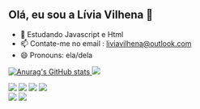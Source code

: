 ## Olá, eu sou a Lívia Vilhena 👋

- 🌱 Estudando Javascript e Html
- 📫 Contate-me no email : liviavilhena@outlook.com
- 😄 Pronouns: ela/dela

<div align="center">
  <a href="https://github.com/rafaballerini">
</div>

![Anurag's GitHub stats](https://github-readme-stats.vercel.app/api?username=vilhenalivia&show_icons=true&theme=panda)
<img src="https://github-readme-stats.vercel.app/api/top-langs/?username=vilhenalivia&theme=panda" />

<a href = "https://www.instagram.com/vilhena_livia/"><img src= "https://img.shields.io/badge/Instagram-E4405F?style=for-the-badge&logo=instagram&logoColor=white"></a>
<a href = "https://www.linkedin.com/in/l%C3%ADvia-vilhena-de-paula-232923259/"><img src= "https://img.shields.io/badge/LinkedIn-0077B5?style=for-the-badge&logo=linkedin&logoColor=white"></a>
<a href ="https://www.twitch.tv/ladynight91"><img src ="https://img.shields.io/badge/Twitch-9146FF?style=for-the-badge&logo=twitch&logoColor=white"></a>
<a href = "https://www.facebook.com/livia.vilhena.79/"><img src= "https://img.shields.io/badge/Facebook-1877F2?style=for-the-badge&logo=facebook&logoColor=white"></a>
<br>
<img src= "https://img.shields.io/badge/HTML-239120?style=for-the-badge&logo=html5&logoColor=white">
<img src= "https://img.shields.io/badge/JavaScript-F7DF1E?style=for-the-badge&logo=javascript&logoColor=black">
